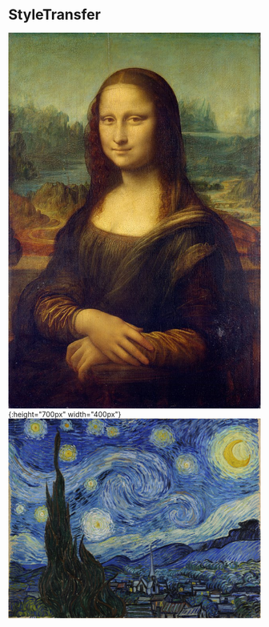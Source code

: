 # StyleTransfer
![barior](https://github.com/VigenGh/StyleTransfer/blob/main/newfolder/mona.jpg){:height="700px" width="400px"} 
![priv](https://github.com/VigenGh/StyleTransfer/blob/main/newfolder/vangog.jpg)
